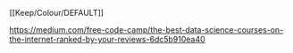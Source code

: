 [[Keep/Colour/DEFAULT]] 

https://medium.com/free-code-camp/the-best-data-science-courses-on-the-internet-ranked-by-your-reviews-6dc5b910ea40
